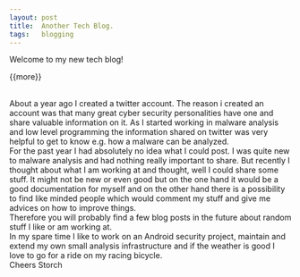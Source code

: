 ```yaml
---
layout: post
title:  Another Tech Blog.
tags:   blogging
---
```


Welcome to my new tech blog!

{{more}}

<br/>About a year ago I created a twitter account. The reason i created an account was that many great cyber security personalities have one and share valuable information on it. As I started working in malware analysis and low level programming the information shared on twitter was very helpful to get to know e.g. how a malware can be analyzed.
<br/>For the past year I had absolutely no idea what I could post. I was quite new to malware analysis and had nothing really important to share. But recently I thought about what I am working at and thought, well I could share some stuff. It might not be new or even good but on the one hand it would be a good documentation for myself and on the other hand there is a possibility to find like minded people which would comment my stuff and give me advices on how to improve things.
<br/>Therefore you will probably find a few blog posts in the future about random stuff I like or am working at.
<br/>In my spare time I like to work on an Android security project, maintain and extend my own small analysis infrastructure and if the weather is good I love to go for a ride on my racing bicycle.
<br/>Cheers Storch
